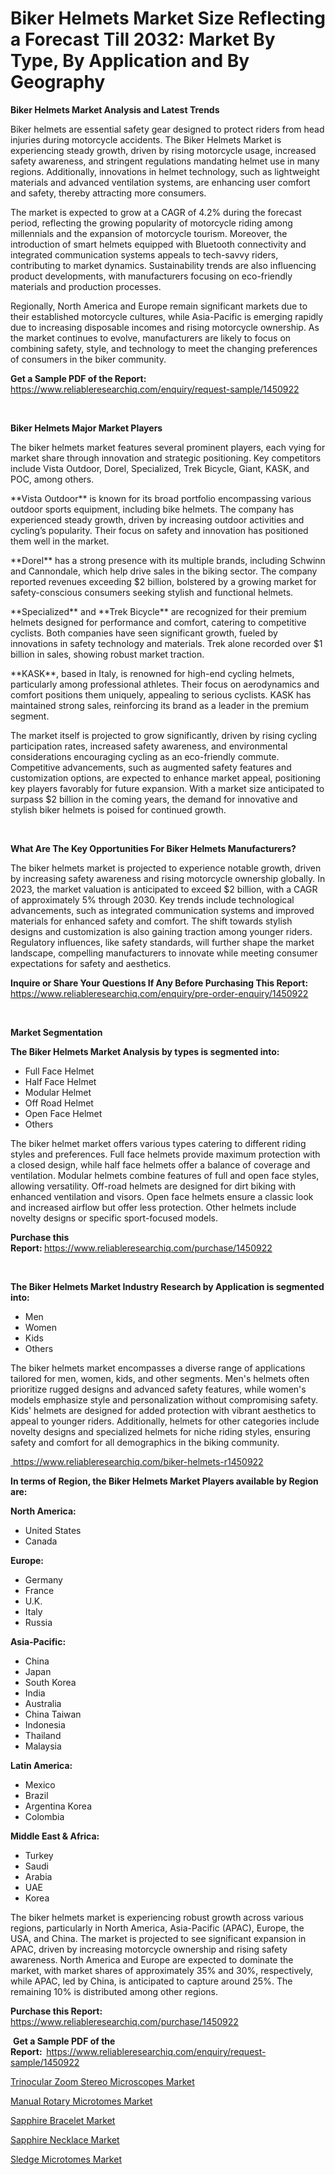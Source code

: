 <p><h1>Biker Helmets Market Size Reflecting a Forecast Till 2032: Market By Type, By Application and By Geography</h1></p><p><strong>Biker Helmets Market Analysis and Latest Trends</strong></p>
<p><p>Biker helmets are essential safety gear designed to protect riders from head injuries during motorcycle accidents. The Biker Helmets Market is experiencing steady growth, driven by rising motorcycle usage, increased safety awareness, and stringent regulations mandating helmet use in many regions. Additionally, innovations in helmet technology, such as lightweight materials and advanced ventilation systems, are enhancing user comfort and safety, thereby attracting more consumers.</p><p>The market is expected to grow at a CAGR of 4.2% during the forecast period, reflecting the growing popularity of motorcycle riding among millennials and the expansion of motorcycle tourism. Moreover, the introduction of smart helmets equipped with Bluetooth connectivity and integrated communication systems appeals to tech-savvy riders, contributing to market dynamics. Sustainability trends are also influencing product developments, with manufacturers focusing on eco-friendly materials and production processes.</p><p>Regionally, North America and Europe remain significant markets due to their established motorcycle cultures, while Asia-Pacific is emerging rapidly due to increasing disposable incomes and rising motorcycle ownership. As the market continues to evolve, manufacturers are likely to focus on combining safety, style, and technology to meet the changing preferences of consumers in the biker community.</p></p>
<p><strong>Get a Sample PDF of the Report:&nbsp;</strong> <a href="https://www.reliableresearchiq.com/enquiry/request-sample/1450922?utm_campaign=2333&utm_medium=2&utm_source=Github&utm_content=ia&utm_term=04042025&utm_id=biker-helmets">https://www.reliableresearchiq.com/enquiry/request-sample/1450922</a></p>
<p>&nbsp;</p>
<p><strong>Biker Helmets Major Market Players</strong></p>
<p><p>The biker helmets market features several prominent players, each vying for market share through innovation and strategic positioning. Key competitors include Vista Outdoor, Dorel, Specialized, Trek Bicycle, Giant, KASK, and POC, among others.</p><p>**Vista Outdoor** is known for its broad portfolio encompassing various outdoor sports equipment, including bike helmets. The company has experienced steady growth, driven by increasing outdoor activities and cycling’s popularity. Their focus on safety and innovation has positioned them well in the market.</p><p>**Dorel** has a strong presence with its multiple brands, including Schwinn and Cannondale, which help drive sales in the biking sector. The company reported revenues exceeding $2 billion, bolstered by a growing market for safety-conscious consumers seeking stylish and functional helmets.</p><p>**Specialized** and **Trek Bicycle** are recognized for their premium helmets designed for performance and comfort, catering to competitive cyclists. Both companies have seen significant growth, fueled by innovations in safety technology and materials. Trek alone recorded over $1 billion in sales, showing robust market traction.</p><p>**KASK**, based in Italy, is renowned for high-end cycling helmets, particularly among professional athletes. Their focus on aerodynamics and comfort positions them uniquely, appealing to serious cyclists. KASK has maintained strong sales, reinforcing its brand as a leader in the premium segment.</p><p>The market itself is projected to grow significantly, driven by rising cycling participation rates, increased safety awareness, and environmental considerations encouraging cycling as an eco-friendly commute. Competitive advancements, such as augmented safety features and customization options, are expected to enhance market appeal, positioning key players favorably for future expansion. With a market size anticipated to surpass $2 billion in the coming years, the demand for innovative and stylish biker helmets is poised for continued growth.</p></p>
<p>&nbsp;</p>
<p><strong>What Are The Key Opportunities For Biker Helmets Manufacturers?</strong></p>
<p><p>The biker helmets market is projected to experience notable growth, driven by increasing safety awareness and rising motorcycle ownership globally. In 2023, the market valuation is anticipated to exceed $2 billion, with a CAGR of approximately 5% through 2030. Key trends include technological advancements, such as integrated communication systems and improved materials for enhanced safety and comfort. The shift towards stylish designs and customization is also gaining traction among younger riders. Regulatory influences, like safety standards, will further shape the market landscape, compelling manufacturers to innovate while meeting consumer expectations for safety and aesthetics.</p></p>
<p><strong>Inquire or Share Your Questions If Any Before Purchasing This Report:</strong> <a href="https://www.reliableresearchiq.com/enquiry/pre-order-enquiry/1450922?utm_campaign=2333&utm_medium=2&utm_source=Github&utm_content=ia&utm_term=04042025&utm_id=biker-helmets">https://www.reliableresearchiq.com/enquiry/pre-order-enquiry/1450922</a></p>
<p>&nbsp;</p>
<p><strong>Market Segmentation</strong></p>
<p><strong>The Biker Helmets Market Analysis by types is segmented into:</strong></p>
<p><ul><li>Full Face Helmet</li><li>Half Face Helmet</li><li>Modular Helmet</li><li>Off Road Helmet</li><li>Open Face Helmet</li><li>Others</li></ul></p>
<p><p>The biker helmet market offers various types catering to different riding styles and preferences. Full face helmets provide maximum protection with a closed design, while half face helmets offer a balance of coverage and ventilation. Modular helmets combine features of full and open face styles, allowing versatility. Off-road helmets are designed for dirt biking with enhanced ventilation and visors. Open face helmets ensure a classic look and increased airflow but offer less protection. Other helmets include novelty designs or specific sport-focused models.</p></p>
<p><strong>Purchase this Report:&nbsp;</strong><a href="https://www.reliableresearchiq.com/purchase/1450922?utm_campaign=2333&utm_medium=2&utm_source=Github&utm_content=ia&utm_term=04042025&utm_id=biker-helmets">https://www.reliableresearchiq.com/purchase/1450922</a></p>
<p>&nbsp;</p>
<p><strong>The Biker Helmets Market Industry Research by Application is segmented into:</strong></p>
<p><ul><li>Men</li><li>Women</li><li>Kids</li><li>Others</li></ul></p>
<p><p>The biker helmets market encompasses a diverse range of applications tailored for men, women, kids, and other segments. Men's helmets often prioritize rugged designs and advanced safety features, while women's models emphasize style and personalization without compromising safety. Kids' helmets are designed for added protection with vibrant aesthetics to appeal to younger riders. Additionally, helmets for other categories include novelty designs and specialized helmets for niche riding styles, ensuring safety and comfort for all demographics in the biking community.</p></p>
<p><a href="https://www.reliableresearchiq.com/biker-helmets-r1450922?utm_campaign=2333&utm_medium=2&utm_source=Github&utm_content=ia&utm_term=04042025&utm_id=biker-helmets">&nbsp;https://www.reliableresearchiq.com/biker-helmets-r1450922</a></p>
<p><strong>In terms of Region, the Biker Helmets Market Players available by Region are:</strong></p>
<p>
    <p> <strong> North America: </strong>
        <ul>
            <li>United States</li>
            <li>Canada</li>
        </ul>
        </p> 
    <p> <strong> Europe: </strong>
        <ul>
            <li>Germany</li>
            <li>France</li>
            <li>U.K.</li>
            <li>Italy</li>
            <li>Russia</li>
        </ul>
        </p> 
    <p> <strong> Asia-Pacific: </strong>
        <ul>
            <li>China</li>
            <li>Japan</li>
            <li>South Korea</li>
            <li>India</li>
            <li>Australia</li>
            <li>China Taiwan</li>
            <li>Indonesia</li>
            <li>Thailand</li>
            <li>Malaysia</li>
        </ul>
        </p> 
    <p> <strong> Latin America: </strong>
        <ul>
            <li>Mexico</li>
            <li>Brazil</li>
            <li>Argentina Korea</li>
            <li>Colombia</li>
        </ul>
        </p> 
    <p> <strong> Middle East & Africa: </strong>
        <ul>
            <li>Turkey</li>
            <li>Saudi</li>
            <li>Arabia</li>
            <li>UAE</li>
            <li>Korea</li>
        </ul>
    </p>
    </p>
<p><p>The biker helmets market is experiencing robust growth across various regions, particularly in North America, Asia-Pacific (APAC), Europe, the USA, and China. The market is projected to see significant expansion in APAC, driven by increasing motorcycle ownership and rising safety awareness. North America and Europe are expected to dominate the market, with market shares of approximately 35% and 30%, respectively, while APAC, led by China, is anticipated to capture around 25%. The remaining 10% is distributed among other regions.</p></p>
<p><strong>Purchase this Report: </strong><a href="https://www.reliableresearchiq.com/purchase/1450922?utm_campaign=2333&utm_medium=2&utm_source=Github&utm_content=ia&utm_term=04042025&utm_id=biker-helmets">https://www.reliableresearchiq.com/purchase/1450922</a></p>
<p>&nbsp;<strong>Get a Sample PDF of the Report:&nbsp;&nbsp;</strong><a href="https://www.reliableresearchiq.com/enquiry/request-sample/1450922?utm_campaign=2333&utm_medium=2&utm_source=Github&utm_content=ia&utm_term=04042025&utm_id=biker-helmets">https://www.reliableresearchiq.com/enquiry/request-sample/1450922</a></p>
<p><strong></strong></p>
<p><p><a href="https://www.linkedin.com/pulse/examining-trinocular-zoom-stereo-microscopes-market-globally-s9axe?utm_campaign=2333&utm_medium=2&utm_source=Github&utm_content=ia&utm_term=04042025&utm_id=biker-helmets">Trinocular Zoom Stereo Microscopes Market</a></p><p><a href="https://www.linkedin.com/pulse/latest-trends-applications-growth-forecast-global-manual-rotary-2wxmc?utm_campaign=2333&utm_medium=2&utm_source=Github&utm_content=ia&utm_term=04042025&utm_id=biker-helmets">Manual Rotary Microtomes Market</a></p><p><a href="https://github.com/bawksmaedamu/Market-Research-Report-List-1/blob/main/sapphire-bracelet-market.md?utm_campaign=2333&utm_medium=2&utm_source=Github&utm_content=ia&utm_term=04042025&utm_id=biker-helmets">Sapphire Bracelet Market</a></p><p><a href="https://github.com/agemakisel4b/Market-Research-Report-List-1/blob/main/sapphire-necklace-market.md?utm_campaign=2333&utm_medium=2&utm_source=Github&utm_content=ia&utm_term=04042025&utm_id=biker-helmets">Sapphire Necklace Market</a></p><p><a href="https://www.linkedin.com/pulse/latest-developments-sledge-microtomes-industry-market-size-growing-2cqzc?utm_campaign=2333&utm_medium=2&utm_source=Github&utm_content=ia&utm_term=04042025&utm_id=biker-helmets">Sledge Microtomes Market</a></p></p>
